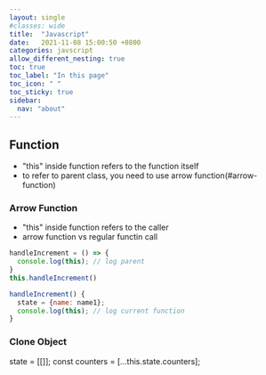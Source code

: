 ```yaml
---
layout: single
#classes: wide
title:  "Javascript"
date:   2021-11-08 15:00:50 +0800
categories: javscript
allow_different_nesting: true
toc: true
toc_label: "In this page"
toc_icon: " "
toc_sticky: true
sidebar:
  nav: "about"
---
```


## Function

* "this" inside function refers to the function itself
* to refer to parent class, you need to use arrow function(#arrow-function)

### Arrow Function

* "this" inside function refers to the caller
* arrow function vs regular functin call

```js
handleIncrement = () => {
  console.log(this); // log parent
}
this.handleIncrement()
```

```js
handleIncrement() {
  state = {name: name1};
  console.log(this); // log current function
}
```

### Clone Object

state = [[]];
const counters = [...this.state.counters];